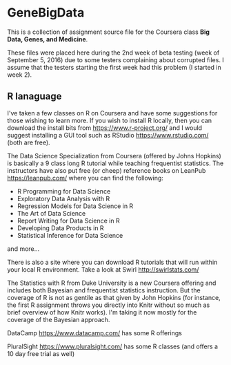 # GeneBigData

This is a collection of assignment source file for the Coursera class __Big Data, Genes, and Medicine__.

These files were placed here during the 2nd week of beta testing (week of September 5, 2016) due to some testers complaining about corrupted files. I assume that the testers starting the first week had this problem (I started in week 2).

## R lanaguage 

I've taken a few classes on R on Coursera and have some suggestions for those wishing to learn more. If you wish to install R locally, then you can download the install bits from https://www.r-project.org/ and I would suggest installing a GUI tool such as RStudio https://www.rstudio.com/ (both are free).

The Data Science Specialization from Coursera (offered by Johns Hopkins) is basically a 9 class long R tutorial while teaching frequentist statistics. The instructors have also put free (or cheep) reference books on LeanPub https://leanpub.com/ where you can find the following:

* R Programming for Data Science
* Exploratory Data Analysis with R
* Regression Models for Data Science in R
* The Art of Data Science
* Report Writing for Data Science in R
* Developing Data Products in R
* Statistical Inference for Data Science

and more...

There is also a site where you can download R tutorials that will run within your local R environment. Take a look at Swirl http://swirlstats.com/

The Statistics with R from Duke University is a new Coursera offering and includes both Bayesian and frequentist statistics instruction. But the coverage of R is not as gentile as that given by John Hopkins (for instance, the first R assignment throws you directly into Knitr without so much as brief overview of how Knitr works). I'm taking it now mostly for the coverage of the Bayesian approach.

DataCamp https://www.datacamp.com/ has some R offerings 

PluralSight https://www.pluralsight.com/ has some R classes (and offers a 10 day free trial as well)
